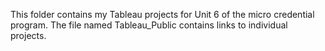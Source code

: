 This folder contains my Tableau projects for Unit 6 of the micro credential program.  The file named Tableau_Public contains links to individual projects.
